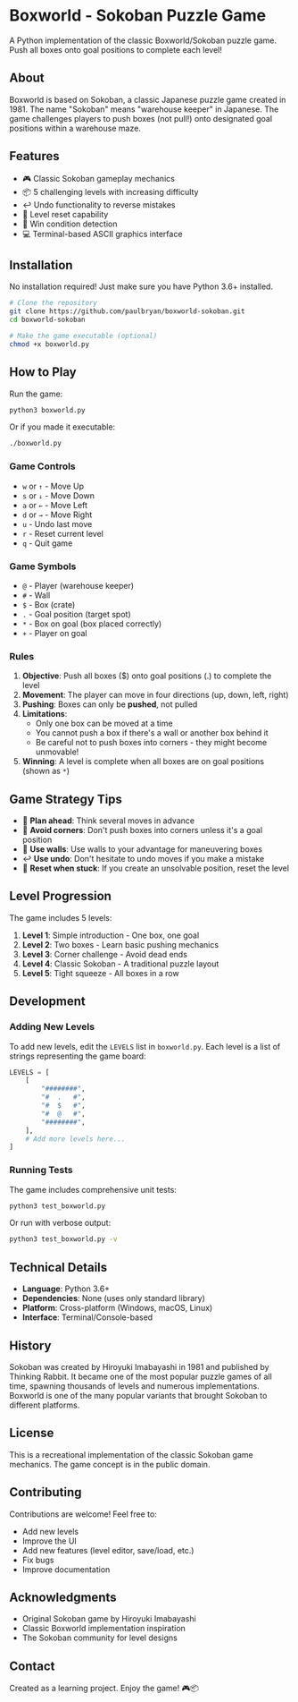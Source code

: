 # Boxworld - Sokoban Puzzle Game

A Python implementation of the classic Boxworld/Sokoban puzzle game. Push all boxes onto goal positions to complete each level!

## About

Boxworld is based on Sokoban, a classic Japanese puzzle game created in 1981. The name "Sokoban" means "warehouse keeper" in Japanese. The game challenges players to push boxes (not pull!) onto designated goal positions within a warehouse maze.

## Features

- 🎮 Classic Sokoban gameplay mechanics
- 📦 5 challenging levels with increasing difficulty
- ↩️ Undo functionality to reverse mistakes
- 🔄 Level reset capability
- 🎯 Win condition detection
- 💻 Terminal-based ASCII graphics interface

## Installation

No installation required! Just make sure you have Python 3.6+ installed.

```bash
# Clone the repository
git clone https://github.com/paulbryan/boxworld-sokoban.git
cd boxworld-sokoban

# Make the game executable (optional)
chmod +x boxworld.py
```

## How to Play

Run the game:

```bash
python3 boxworld.py
```

Or if you made it executable:

```bash
./boxworld.py
```

### Game Controls

- `w` or `↑` - Move Up
- `s` or `↓` - Move Down
- `a` or `←` - Move Left
- `d` or `→` - Move Right
- `u` - Undo last move
- `r` - Reset current level
- `q` - Quit game

### Game Symbols

- `@` - Player (warehouse keeper)
- `#` - Wall
- `$` - Box (crate)
- `.` - Goal position (target spot)
- `*` - Box on goal (box placed correctly)
- `+` - Player on goal

### Rules

1. **Objective**: Push all boxes ($) onto goal positions (.) to complete the level
2. **Movement**: The player can move in four directions (up, down, left, right)
3. **Pushing**: Boxes can only be **pushed**, not pulled
4. **Limitations**: 
   - Only one box can be moved at a time
   - You cannot push a box if there's a wall or another box behind it
   - Be careful not to push boxes into corners - they might become unmovable!
5. **Winning**: A level is complete when all boxes are on goal positions (shown as `*`)

## Game Strategy Tips

- 🧠 **Plan ahead**: Think several moves in advance
- 🚫 **Avoid corners**: Don't push boxes into corners unless it's a goal position
- 📐 **Use walls**: Use walls to your advantage for maneuvering boxes
- ↩️ **Use undo**: Don't hesitate to undo moves if you make a mistake
- 🔄 **Reset when stuck**: If you create an unsolvable position, reset the level

## Level Progression

The game includes 5 levels:

1. **Level 1**: Simple introduction - One box, one goal
2. **Level 2**: Two boxes - Learn basic pushing mechanics
3. **Level 3**: Corner challenge - Avoid dead ends
4. **Level 4**: Classic Sokoban - A traditional puzzle layout
5. **Level 5**: Tight squeeze - All boxes in a row

## Development

### Adding New Levels

To add new levels, edit the `LEVELS` list in `boxworld.py`. Each level is a list of strings representing the game board:

```python
LEVELS = [
    [
        "########",
        "#  .   #",
        "#  $   #",
        "#  @   #",
        "########",
    ],
    # Add more levels here...
]
```

### Running Tests

The game includes comprehensive unit tests:

```bash
python3 test_boxworld.py
```

Or run with verbose output:

```bash
python3 test_boxworld.py -v
```

## Technical Details

- **Language**: Python 3.6+
- **Dependencies**: None (uses only standard library)
- **Platform**: Cross-platform (Windows, macOS, Linux)
- **Interface**: Terminal/Console-based

## History

Sokoban was created by Hiroyuki Imabayashi in 1981 and published by Thinking Rabbit. It became one of the most popular puzzle games of all time, spawning thousands of levels and numerous implementations. Boxworld is one of the many popular variants that brought Sokoban to different platforms.

## License

This is a recreational implementation of the classic Sokoban game mechanics. The game concept is in the public domain.

## Contributing

Contributions are welcome! Feel free to:

- Add new levels
- Improve the UI
- Add new features (level editor, save/load, etc.)
- Fix bugs
- Improve documentation

## Acknowledgments

- Original Sokoban game by Hiroyuki Imabayashi
- Classic Boxworld implementation inspiration
- The Sokoban community for level designs

## Contact

Created as a learning project. Enjoy the game! 🎮📦